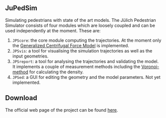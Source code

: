 ## JuPedSim
Simulating pedestrians with state of the art models.
The Jülich Pedestrian Simulator consists of four modules which are loosely
coupled and can be used independently at the moment. These are:

1. `JPScore`: the core module computing the trajectories. At the moment only the [Generalized Centrifugal Force Model](http://arxiv.org/abs/1008.4297) is implemented.
2. `JPSvis`: a tool for visualising the simulation trajectories as well as the input geometries.
3. `JPSreport`: a tool for analysing the trajectories and validating the
model. It implements a couple of measurement methods including the [Voronoi-method](http://dx.doi.org/10.1016/j.physa.2009.12.015) for calculating the density.
4. `JPSed`: a GUI for editing the geometry and the model parameters. Not yet implemented.

## Download

The official web page of the project can be found [here](http://www.jupedsim.org).
